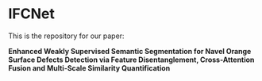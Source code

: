 # IFCNet
This is the repository for our paper: 

**Enhanced Weakly Supervised Semantic Segmentation for Navel Orange Surface Defects Detection via Feature Disentanglement, Cross-Attention Fusion and Multi-Scale Similarity Quantification**
